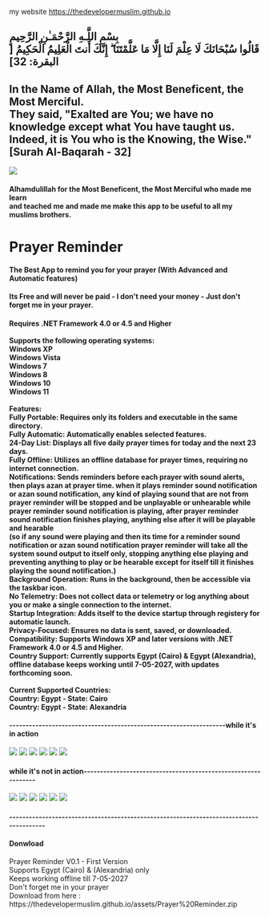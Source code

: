 my website https://thedevelopermuslim.github.io
<h2>بِسْمِ اللَّـهِ الرَّحْمَـٰنِ الرَّحِيمِ<br>قَالُوا سُبْحَانَكَ لَا عِلْمَ لَنَا إِلَّا مَا عَلَّمْتَنَا ۖ إِنَّكَ أَنتَ الْعَلِيمُ الْحَكِيمُ [ البقرة: 32]</h2>
<h2>In the Name of Allah, the Most Beneficent, the Most Merciful.<br>They said, "Exalted are You; we have no knowledge except what You have taught us. Indeed, it is You who is the Knowing, the Wise." [Surah Al-Baqarah - 32]</h2>
<img class="img" src="assets/img/SurahAlBaqrah-Ayah-32.png"></a></div>
<h4>Alhamdulillah for the Most Beneficent, the Most Merciful who made me learn<br> and teached me and made me make this app to be useful to all my muslims brothers.</h4>
<h1>Prayer Reminder</h1>
<h4>The Best App to remind you for your prayer (With Advanced and Automatic features)</h4>
<h4>Its Free and will never be paid - I don't need your money - Just don't forget me in your prayer.</h4>
<h4>
  Requires .NET Framework 4.0 or 4.5 and Higher
  <br>
  <br>
Supports the following operating systems:
  <br>
Windows XP
  <br>
Windows Vista
  <br>
Windows 7
  <br>
Windows 8
  <br>
Windows 10
  <br>
Windows 11
  <br>
  <br>
  Features:
  <br>
Fully Portable: Requires only its folders and executable in the same directory.
  <br>
Fully Automatic: Automatically enables selected features.
  <br>
24-Day List: Displays all five daily prayer times for today and the next 23 days.
  <br>
Fully Offline: Utilizes an offline database for prayer times, requiring no internet connection.
  <br>
Notifications: Sends reminders before each prayer with sound alerts, then plays azan at prayer time.
when it plays reminder sound notification or azan sound notification, any kind of playing sound that are not from prayer reminder will be stopped and be unplayable or unhearable while prayer reminder sound notification is playing, after prayer reminder sound notification finishes playing, anything else after it will be playable and hearable<br>(so if any sound were playing and then its time for a reminder sound notification or azan sound notification prayer reminder will take all the system sound output to itself only, stopping anything else playing and preventing anything to play or be hearable except for itself till it finishes playing the sound notification.)
  <br>
Background Operation: Runs in the background, then be accessible via the taskbar icon.
  <br>
No Telemetry: Does not collect data or telemetry or log anything about you or make a single connection to the internet.
  <br>
Startup Integration: Adds itself to the device startup through registery for automatic launch.
  <br>
Privacy-Focused: Ensures no data is sent, saved, or downloaded.
  <br>
Compatibility: Supports Windows XP and later versions with .NET Framework 4.0 or 4.5 and Higher.
  <br>
Country Support: Currently supports Egypt (Cairo) & Egypt (Alexandria), offline database keeps working until 7-05-2027, with updates forthcoming soon.
  <br>
  <br>
  Current Supported Countries:
  <br>
  Country: Egypt - State: Cairo
  <br>
  Country: Egypt - State: Alexandria
</h4>
<h4>------------------------------------------------------------------while it's in action</h4>
<img class="img" src="assets/img/WorkingPrayeReminderPrayerTimesTAB.png"></a></div>
<img class="img" src="assets/img/WorkingPrayeReminderCountryTAB.png"></a></div>
<img class="img" src="assets/img/WorkingPrayeReminderSettingsTAB.png"></a></div>
<img class="img" src="assets/img/WorkingPrayeReminderAboutTAB.png"></a></div>
<img class="img" src="assets/img/WorkingPrayeReminderChangeLogTAB.png"></a></div>
<img class="img" src="assets/img/WorkingPrayeReminderTodayTAB.png"></a></div></div>
<h4>while it's not in action--------------------------------------------------------------</h4>
<img class="img" src="assets/img/PrayeReminderPrayerTimesTAB.png"></a></div>
<img class="img" src="assets/img/PrayerReminderCountryTAB.png"></a></div>
<img class="img" src="assets/img/PrayerReminderSettingsTAB.png"></a></div>
<img class="img" src="assets/img/PrayerReminderAboutTAB.png"></a></div>
<img class="img" src="assets/img/PrayerReminderChangeLogTAB.png"></a></div>
<img class="img" src="assets/img/PrayerReminderTodayTAB.png"></a></div></div>
<h4>---------------------------------------------------------------------------------------</h4>
<h4>Donwload</h4>
Prayer Reminder V0.1 - First Version<br>
Supports Egypt (Cairo) & (Alexandria) only<br>
Keeps working offline till 7-05-2027<br>
Don't forget me in your prayer<br>
Download from here : https://thedevelopermuslim.github.io/assets/Prayer%20Reminder.zip

